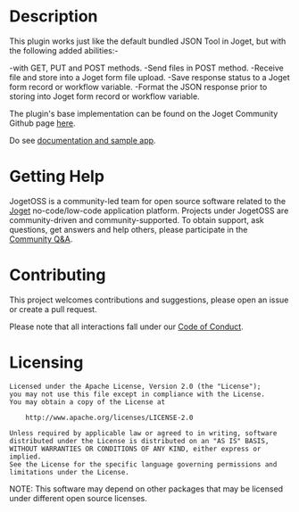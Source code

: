 # Description

This plugin works just like the default bundled JSON Tool in Joget, but with the following added abilities:-

-with GET, PUT and POST methods.
-Send files in POST method.
-Receive file and store into a Joget form file upload.
-Save response status to a Joget form record or workflow variable.
-Format the JSON response prior to storing into Joget form record or workflow variable.

The plugin's base implementation can be found on the Joget Community Github page [here](https://github.com/jogetworkflow/jw-community/blob/7.0-SNAPSHOT/wflow-core/src/main/java/org/joget/apps/app/lib/JsonTool.java).

Do see [documentation and sample app](https://dev.joget.org/community/display/marketplace/Enhanced+JSON+Tool+Plugin).

# Getting Help

JogetOSS is a community-led team for open source software related to the [Joget](https://www.joget.org) no-code/low-code application platform.
Projects under JogetOSS are community-driven and community-supported.
To obtain support, ask questions, get answers and help others, please participate in the [Community Q&A](https://answers.joget.org/).

# Contributing

This project welcomes contributions and suggestions, please open an issue or create a pull request.

Please note that all interactions fall under our [Code of Conduct](https://github.com/jogetoss/repo-template/blob/main/CODE_OF_CONDUCT.md).

# Licensing

    Licensed under the Apache License, Version 2.0 (the "License");
    you may not use this file except in compliance with the License.
    You may obtain a copy of the License at

        http://www.apache.org/licenses/LICENSE-2.0

    Unless required by applicable law or agreed to in writing, software
    distributed under the License is distributed on an "AS IS" BASIS,
    WITHOUT WARRANTIES OR CONDITIONS OF ANY KIND, either express or implied.
    See the License for the specific language governing permissions and
    limitations under the License.

NOTE: This software may depend on other packages that may be licensed under different open source licenses.
